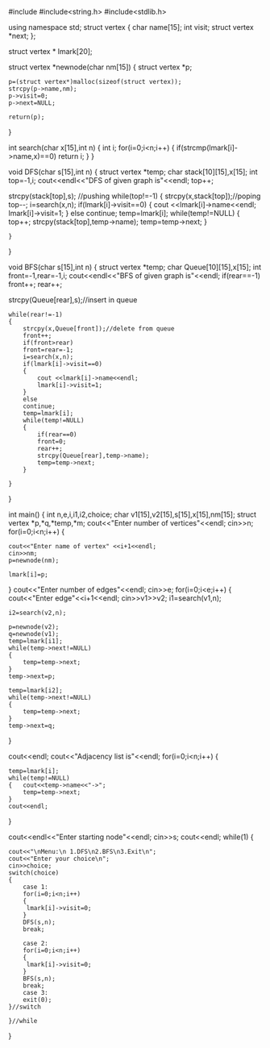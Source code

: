#include<iostream>
#include<string.h>
#include<stdlib.h>


using namespace std;
struct vertex 
{
	char name[15];
	int visit;
	struct vertex *next;
};

struct vertex * lmark[20];

struct vertex *newnode(char nm[15])
{   struct vertex *p;

	p=(struct vertex*)malloc(sizeof(struct vertex));
	strcpy(p->name,nm);
	p->visit=0;
	p->next=NULL;

	return(p);
	
}

int search(char x[15],int n)
{
	int i;
	for(i=0;i<n;i++)
	{
		if(strcmp(lmark[i]->name,x)==0)
		return i;
	}
}

void DFS(char s[15],int n)
{
struct vertex *temp;
char stack[10][15],x[15];
int top=-1,i;
cout<<endl<<"DFS of given graph is"<<endl;
top++;

strcpy(stack[top],s); //pushing 
	while(top!=-1)
	{
		strcpy(x,stack[top]);//poping
		top--;
		i=search(x,n);
		if(lmark[i]->visit==0)
		{
			cout <<lmark[i]->name<<endl;
			lmark[i]->visit=1;
		}
		else
		continue;
		temp=lmark[i];
	    while(temp!=NULL)
		{
			top++;
			strcpy(stack[top],temp->name);
			temp=temp->next;
		}	
		
	}
	
		
}
 

void BFS(char s[15],int n)
{
struct vertex *temp;
char Queue[10][15],x[15];
int front=-1,rear=-1,i;
cout<<endl<<"BFS of given graph is"<<endl;
if(rear==-1)
front++;
rear++;


strcpy(Queue[rear],s);//insert in queue

	while(rear!=-1)
	{
		strcpy(x,Queue[front]);//delete from queue
		front++;
		if(front>rear)
		front=rear=-1;
		i=search(x,n);
		if(lmark[i]->visit==0)
		{
			cout <<lmark[i]->name<<endl;
			lmark[i]->visit=1;
		}
		else
		continue;
		temp=lmark[i];
	    while(temp!=NULL)
		{   
			if(rear==0)
			front=0;
			rear++;
			strcpy(Queue[rear],temp->name);
			temp=temp->next;
		}	
		
	}
}

int main()
{
int n,e,i,i1,i2,choice;
char v1[15],v2[15],s[15],x[15],nm[15];
struct vertex *p,*q,*temp,*m;
cout<<"Enter number of vertices"<<endl;
cin>>n;
for(i=0;i<n;i++)
{

	cout<<"Enter name of vertex" <<i+1<<endl;
	cin>>nm;
	p=newnode(nm);

    lmark[i]=p;
	
} 
cout<<"Enter number of edges"<<endl;
cin>>e; 
for(i=0;i<e;i++)
{
	cout<<"Enter edge"<<i+1<<endl;
	cin>>v1>>v2;
	i1=search(v1,n);
	
	i2=search(v2,n);
	
	p=newnode(v2);
	q=newnode(v1);
	temp=lmark[i1];
	while(temp->next!=NULL)
	{
		temp=temp->next;
	}
	temp->next=p;
	
	temp=lmark[i2];
	while(temp->next!=NULL)
	{
		temp=temp->next;
	}
	temp->next=q;
}

cout<<endl;
cout<<"Adjacency list is"<<endl;
 for(i=0;i<n;i++)
 {
 
	temp=lmark[i];
	while(temp!=NULL)
	{   cout<<temp->name<<"->";
		temp=temp->next;
	}
	cout<<endl;
}


cout<<endl<<"Enter starting node"<<endl;
cin>>s;
cout<<endl;
while(1)
	{

	cout<<"\nMenu:\n 1.DFS\n2.BFS\n3.Exit\n";
	cout<<"Enter your choice\n";
	cin>>choice;
	switch(choice)
	{
		case 1:
		for(i=0;i<n;i++)
		{
		 lmark[i]->visit=0;
    	}
	   	DFS(s,n);
		break;
		
		case 2:
		for(i=0;i<n;i++)
		{
		 lmark[i]->visit=0;
    	}
		BFS(s,n);
		break;
		case 3:
		exit(0);
	}//switch

	}//while
}




